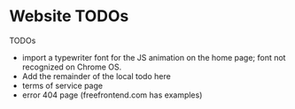 # Website TODOs

TODOs
- import a typewriter font for the JS animation on the home page; font not recognized on Chrome OS.
- Add the remainder of the local todo here
- terms of service page
- error 404 page (freefrontend.com has examples)
